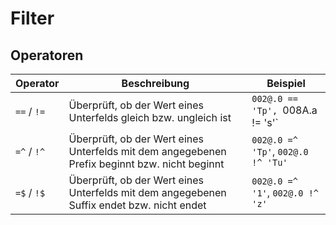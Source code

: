 # Filter

## Operatoren

| Operator    | Beschreibung                                                                                  | Beispiel                           |
| ----------- | --------------------------------------------------------------------------------------------- | ---------------------------------- |
| `==` / `!=` | Überprüft, ob der Wert eines Unterfelds gleich bzw. ungleich ist                              | `002@.0 == 'Tp', `008A.a != 's'`   |
| `=^` / `!^` | Überprüft, ob der Wert eines Unterfelds mit dem angegebenen Prefix beginnt bzw. nicht beginnt | `002@.0 =^ 'Tp'`, `002@.0 !^ 'Tu'` |
| `=$` / `!$` | Überprüft, ob der Wert eines Unterfelds mit dem angegebenen Suffix endet bzw. nicht endet     | `002@.0 =^ '1'`, `002@.0 !^ 'z'`   |

